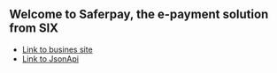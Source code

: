 ## Welcome to Saferpay, the e-payment solution from SIX

* [Link to busines site](https://www.six-payment-services.com/en/site/e-commerce/solutions/paymentsolution.html)
* [Link to JsonApi](http://saferpay.github.io/jsonapi/)